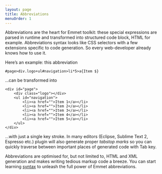 ```yaml
---
layout: page
title: Abbreviations
menuOrder: 1
---
```

Abbreviations are the heart for Emmet toolkit: these special expressions are parsed in runtime and transformed into structured code block, HTML for example. Abbreviations syntax looks like CSS selectors with a few extensions specific to code generation. So every web-developer already knows how to use it. 

Here’s an example: this abbreviation

	#page>div.logo+ul#navigation>li*5>a{Item $}
	
...can be transformed into

	<div id="page">
		<div class="logo"></div>
		<ul id="navigation">
			<li><a href="">Item 1</a></li>
			<li><a href="">Item 2</a></li>
			<li><a href="">Item 3</a></li>
			<li><a href="">Item 4</a></li>
			<li><a href="">Item 5</a></li>
		</ul>
	</div>
	
...with	just a single key stroke. In many editors (Eclipse, Sublime Text 2, Espresso etc.) plugin will also generate proper _tabstop marks_ so you can quickly traverse between important places of generated code with Tab key.

Abbreviations are optimised for, but not limited to, HTML and XML generation and makes writing tedious markup code a breeze. You can start learning [syntax](/abbreviations/syntax/) to unleash the full power of Emmet abbreviations.